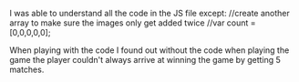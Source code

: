 I was able to understand all the code in the JS file except:
//create another array to make sure the images only get added twice
//var count = [0,0,0,0,0];

When playing with the code I found out without the code when playing the game the player couldn't always arrive at winning the game 
by getting 5 matches.